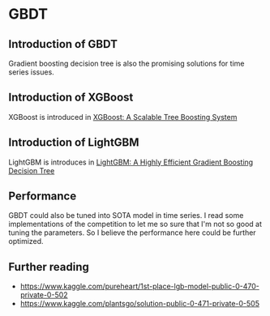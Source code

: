 # GBDT

## Introduction of GBDT
Gradient boosting decision tree is also the promising solutions for time series issues.

## Introduction of XGBoost
XGBoost is introduced in [XGBoost: A Scalable Tree Boosting System](https://arxiv.org/abs/1603.02754)

## Introduction of LightGBM
LightGBM is introduces in [LightGBM: A Highly Efficient Gradient Boosting Decision Tree](http://papers.nips.cc/paper/6907-lightgbm-a-highly-efficient-gradient-boosting-decision-tree.pdf)

## Performance
GBDT could also be tuned into SOTA model in time series. I read some implementations of the competition to let me so sure that I'm not so good at tuning the parameters.
So I believe the performance here could be further optimized.

## Further reading
- https://www.kaggle.com/pureheart/1st-place-lgb-model-public-0-470-private-0-502
- https://www.kaggle.com/plantsgo/solution-public-0-471-private-0-505